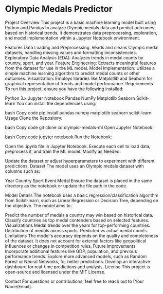 # Olympic Medals Predictor
Project Overview
This project is a basic machine learning model built using Python and Pandas to analyze Olympic medals data and predict outcomes based on historical trends. It demonstrates data preprocessing, exploration, and model implementation within a Jupyter Notebook environment.

Features
Data Loading and Preprocessing: Reads and cleans Olympic medal datasets, handling missing values and formatting inconsistencies.
Exploratory Data Analysis (EDA): Analyzes trends in medal counts by country, sport, and year.
Feature Engineering: Extracts meaningful features from the dataset for use in the ML model.
Model Implementation: Utilizes a simple machine learning algorithm to predict medal counts or other outcomes.
Visualization: Employs libraries like Matplotlib and Seaborn for graphical representation of trends and model performance.
Requirements
To run this project, ensure you have the following installed:

Python 3.x
Jupyter Notebook
Pandas
NumPy
Matplotlib
Seaborn
Scikit-learn
You can install the dependencies using:

bash
Copy code
pip install pandas numpy matplotlib seaborn scikit-learn
Usage
Clone the Repository:

bash
Copy code
git clone <repository-link>
cd olympic-medals-ml
Open Jupyter Notebook:

bash
Copy code
jupyter notebook
Run the Notebook:

Open the .ipynb file in Jupyter Notebook.
Execute each cell to load data, preprocess it, and train the ML model.
Modify as Needed:

Update the dataset or adjust hyperparameters to experiment with different predictions.
Dataset
The model uses an Olympic medals dataset with columns such as:

Year
Country
Sport
Event
Medal
Ensure the dataset is placed in the same directory as the notebook or update the file path in the code.

Model Details
The notebook uses a basic regression/classification algorithm from Scikit-learn, such as Linear Regression or Decision Tree, depending on the objective. The model aims to:

Predict the number of medals a country may win based on historical data.
Classify countries as top medal contenders based on selected features.
Visualizations
Medal trends over the years for top-performing countries.
Distribution of medals across sports.
Predicted vs actual medal counts.
Limitations
The model's accuracy depends on the quality and completeness of the dataset.
It does not account for external factors like geopolitical influences or changes in competition rules.
Future Improvements
Incorporate additional features like GDP, population, and previous performance trends.
Explore more advanced models, such as Random Forest or Neural Networks, for better predictions.
Develop an interactive dashboard for real-time predictions and analysis.
License
This project is open-source and licensed under the MIT License.

Contact
For questions or contributions, feel free to reach out to [Your Name/Email].
